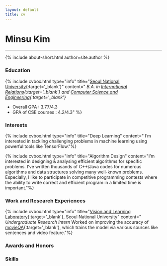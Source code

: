```yaml
---
layout: default
title: cv
---
```

# Minsu Kim
<hr/>
{% include about-short.html author=site.author %}

### <span class="icon-book"></span> Education

{% include cvbox.html type="info" title="[Seoul National University](http://en.snu.ac.kr/){:target='_blank'}" content="
*B.A. in [International Relations](http://ir.snu.ac.kr/english/){:target='_blank'} and [Computer Science and Engineering](http://cse.snu.ac.kr/){:target='_blank'}*

* Overall GPA : 3.77/4.3
* GPA of CSE courses : 4.2/4.3" %}

### <span class="icon-star-full"></span> Interests

{% include cvbox.html type="info" title="Deep Learning" content="
I’m interested in tackling challenging problems in machine learning using powerful tools like TensorFlow."%}

{% include cvbox.html type="info" title="Algorithm Design" content="I’m interested in designing & analysing efficient algorithms for specific problems. I’ve written thousands of C++/Java codes for numerous algorithms and data structures solving many well-known problems.
Especially, I like to participate in competitive programming contests where the ability to write correct and efficient program in a limited time is important."%}

### <span class="icon-lab"></span> Work and Research Experiences

{% include cvbox.html type="info" title="[Vision and Learning Laboratory](http://vision.snu.ac.kr/){:target='_blank'}, Seoul National University" content="
*Undergraduate Research Intern*
Worked on improving the accuracy of [movieQA](http://movieqa.cs.toronto.edu/home/){:target='_blank'}, which trains the model via various sources like sentences and video feature."%}

### <span class="icon-trophy"></span> Awards and Honors

### <span class="icon-checkbox-checked"></span> Skills